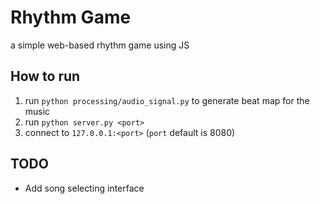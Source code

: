 # Rhythm Game

a simple web-based rhythm game using JS

## How to run
1. run `python processing/audio_signal.py` to generate beat map for the music
2. run `python server.py <port>` 
3. connect to `127.0.0.1:<port>` (`port` default is 8080)

## TODO
- Add song selecting interface